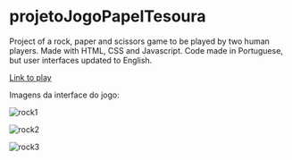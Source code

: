 # projetoJogoPapelTesoura
Project of a rock, paper and scissors game to be played by two human players. Made with HTML, CSS and Javascript. Code made in Portuguese, but user interfaces updated to English.

<a href="https://jogoxpedraxpapelxtesoura.netlify.app/" target="_blank">Link to play</a>

Imagens da interface do jogo:

![rock1](https://user-images.githubusercontent.com/98829238/194718699-f66ac85f-f1cc-4944-985c-533061741b59.png)

![rock2](https://user-images.githubusercontent.com/98829238/194718704-481404b1-19ae-4437-8dd3-d51663197406.png)

![rock3](https://user-images.githubusercontent.com/98829238/194718709-5a0771fe-310f-414c-9c86-80985d9559ac.png)
